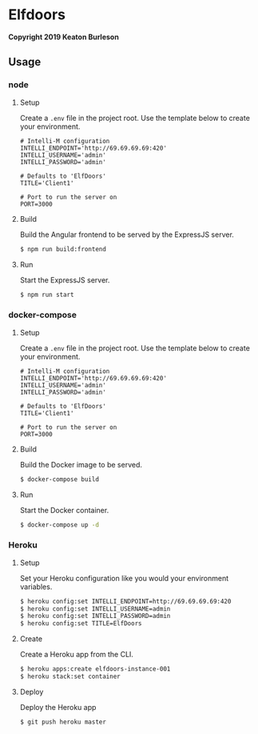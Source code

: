 # Elfdoors
**Copyright 2019 Keaton Burleson**

## Usage
### node
1. Setup

   Create a `.env` file in the project root. Use the template below to create your environment.
   ```
   # Intelli-M configuration
   INTELLI_ENDPOINT='http://69.69.69.69:420'
   INTELLI_USERNAME='admin'
   INTELLI_PASSWORD='admin'
   
   # Defaults to 'ElfDoors'
   TITLE='Client1'

   # Port to run the server on
   PORT=3000
   ```

2. Build

   Build the Angular frontend to be served by the ExpressJS server.
   ```bash
   $ npm run build:frontend
   ```

3. Run

   Start the ExpressJS server.
   ```bash
   $ npm run start
   ```

### docker-compose
1. Setup

   Create a `.env` file in the project root. Use the template below to create your environment.
   ```
   # Intelli-M configuration
   INTELLI_ENDPOINT='http://69.69.69.69:420'
   INTELLI_USERNAME='admin'
   INTELLI_PASSWORD='admin'

   # Defaults to 'ElfDoors'
   TITLE='Client1'
   
   # Port to run the server on
   PORT=3000
   ```

2. Build

   Build the Docker image to be served.
   ```bash
   $ docker-compose build
   ```

3. Run

   Start the Docker container.
   ```bash
   $ docker-compose up -d
   ```

### Heroku
1. Setup

   Set your Heroku configuration like you would your environment variables.
   ```bash
   $ heroku config:set INTELLI_ENDPOINT=http://69.69.69.69:420
   $ heroku config:set INTELLI_USERNAME=admin
   $ heroku config:set INTELLI_PASSWORD=admin
   $ heroku config:set TITLE=ElfDoors
   ```

2. Create

   Create a Heroku app from the CLI.
   ```bash
   $ heroku apps:create elfdoors-instance-001
   $ heroku stack:set container
   ```
   
3. Deploy

   Deploy the Heroku app
   ```bash
   $ git push heroku master
   ```
